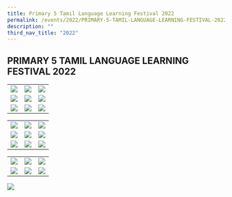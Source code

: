 ```yaml
---
title: Primary 5 Tamil Language Learning Festival 2022
permalink: /events/2022/PRIMARY-5-TAMIL-LANGUAGE-LEARNING-FESTIVAL-2022/
description: ""
third_nav_title: "2022"
---
```

## PRIMARY 5 TAMIL LANGUAGE LEARNING FESTIVAL 2022

|   |   |   |
|---|---|---|
| ![](/images/P5ETamil.jpeg)  | ![](/images/P5Tamil2.jpeg)  | ![](/images/P5Tamil3.jpeg)  |
| ![](/images/P5Tamil4.jpeg)  |  ![](/images/P5Tamil5.jpeg) | ![](/images/P5Tamil6.jpeg)  |
|  ![](/images/P5Tamil7.jpeg) |  ![](/images/P5Tamil8.jpeg) |  ![](/images/P5Tamil9.jpeg) |


|   |   |   |
|---|---|---|
|  ![](/images/P5Tamil10.jpeg) | ![](/images/P5Tamil11.jpeg)  |  ![](/images/P5Tamil12.jpeg) |
| ![](/images/P5TAMIL13.jpeg)  | ![](/images/P5Tamil14.jpeg)  |  ![](/images/P5Tamil15.jpeg) |
|  ![](/images/P5Tamil16.jpeg) | ![](/images/P5Tamil17.jpeg)   |  ![](/images/P5Tamil18.jpeg) |


|   |   |   |
|---|---|---|
| ![](/images/P5Tamil19.jpeg)  | ![](/images/P5Tamil20.jpeg)  |  ![](/images/P5Tamil21.jpeg)   |
|  ![](/images/P5Tamil22.png) | ![](/images/P5Tamil23.jpeg)  | ![](/images/P5TAMIL24.png)  |

![](/images/P5Tamil25.png)